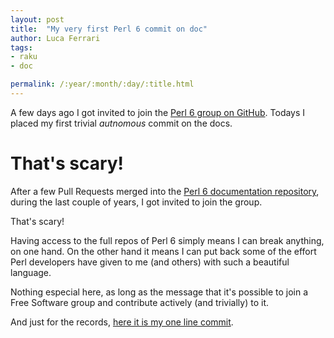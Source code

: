 ```yaml
---
layout: post
title:  "My very first Perl 6 commit on doc"
author: Luca Ferrari
tags:
- raku
- doc

permalink: /:year/:month/:day/:title.html
---
```

A few days ago I got invited to join the [Perl 6 group on GitHub](https://github.com/perl6). Todays I placed my first trivial *autnomous* commit on the docs.

# That's scary!

After a few Pull Requests merged into the [Perl 6 documentation repository](https://github.com/perl6/doc), during the last couple of years, I got invited to join the group.

That's scary!

Having access to the full repos of Perl 6 simply means I can break anything, on one hand. On the other hand it means I can put back some of the effort Perl developers have given to me (and others) with such a beautiful language.

Nothing especial here, as long as the message that it's possible to join a Free Software group and contribute actively (and trivially) to it.

And just for the records, [here it is my one line commit](https://github.com/perl6/doc/commit/8ae8e7ef8a90b2b7e71cb776b957ff7c20b2ca30).
